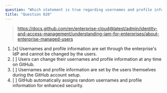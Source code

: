 ```yaml
---
question: "Which statement is true regarding usernames and profile information for Enterprise Managed Users?"
title: "Question 020"
---
```


> https://docs.github.com/en/enterprise-cloud@latest/admin/identity-and-access-management/understanding-iam-for-enterprises/about-enterprise-managed-users
1. [x] Usernames and profile information are set through the enterprise's IdP and cannot be changed by the users.
1. [ ] Users can change their usernames and profile information at any time on GitHub.
1. [ ] Usernames and profile information are set by the users themselves during the GitHub account setup.
1. [ ] GitHub automatically assigns random usernames and profile information for enhanced security.
